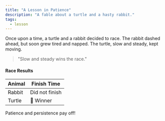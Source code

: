 ```yaml
---
title: "A Lesson in Patience"
description: "A fable about a turtle and a hasty rabbit."
tags:
  - lesson
---
```


Once upon a time, a turtle and a rabbit decided to race. The rabbit dashed ahead, but soon grew tired and napped. The turtle, slow and steady, kept moving.

> "Slow and steady wins the race."

#### Race Results
| Animal  | Finish Time |
|---------|-------------|
| Rabbit  | Did not finish |
| Turtle  | 🏁 Winner      |

Patience and persistence pay off!